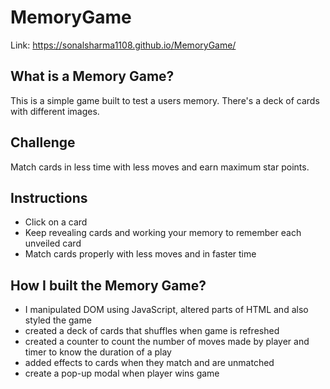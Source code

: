 # MemoryGame
Link: https://sonalsharma1108.github.io/MemoryGame/

## What is a Memory Game?
This is a simple game built to test a users memory. There's a deck of cards with different images.

## Challenge
Match cards in less time with less moves and earn maximum star points.

## Instructions
* Click on a card
* Keep revealing cards and working your memory to remember each unveiled card
* Match cards properly with less moves and in faster time

## How I built the Memory Game?
* I manipulated DOM using JavaScript, altered parts of HTML and also styled the game
* created a deck of cards that shuffles when game is refreshed
* created a counter to count the number of moves made by player and timer to know the duration of a play
* added effects to cards when they match and are unmatched
* create a pop-up modal when player wins game
